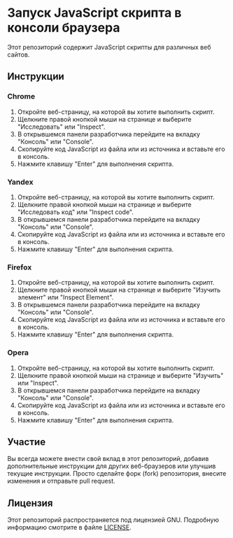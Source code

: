 # Запуск JavaScript скрипта в консоли браузера

Этот репозиторий содержит JavaScript скрипты для различных веб сайтов.

## Инструкции

### Chrome

1. Откройте веб-страницу, на которой вы хотите выполнить скрипт.
2. Щелкните правой кнопкой мыши на странице и выберите "Исследовать" или "Inspect".
3. В открывшемся панели разработчика перейдите на вкладку "Консоль" или "Console".
4. Скопируйте код JavaScript из файла или из источника и вставьте его в консоль.
5. Нажмите клавишу "Enter" для выполнения скрипта.

### Yandex

1. Откройте веб-страницу, на которой вы хотите выполнить скрипт.
2. Щелкните правой кнопкой мыши на странице и выберите "Исследовать код" или "Inspect code".
3. В открывшемся панели разработчика перейдите на вкладку "Консоль" или "Console".
4. Скопируйте код JavaScript из файла или из источника и вставьте его в консоль.
5. Нажмите клавишу "Enter" для выполнения скрипта.

### Firefox

1. Откройте веб-страницу, на которой вы хотите выполнить скрипт.
2. Щелкните правой кнопкой мыши на странице и выберите "Изучить элемент" или "Inspect Element".
3. В открывшемся панели разработчика перейдите на вкладку "Консоль" или "Console".
4. Скопируйте код JavaScript из файла или из источника и вставьте его в консоль.
5. Нажмите клавишу "Enter" для выполнения скрипта.

### Opera

1. Откройте веб-страницу, на которой вы хотите выполнить скрипт.
2. Щелкните правой кнопкой мыши на странице и выберите "Изучить" или "Inspect".
3. В открывшемся панели разработчика перейдите на вкладку "Консоль" или "Console".
4. Скопируйте код JavaScript из файла или из источника и вставьте его в консоль.
5. Нажмите клавишу "Enter" для выполнения скрипта.

## Участие

Вы всегда можете внести свой вклад в этот репозиторий, добавив дополнительные инструкции для других веб-браузеров или улучшив текущие инструкции. Просто сделайте форк (fork) репозитория, внесите изменения и отправьте pull request.

## Лицензия

Этот репозиторий распространяется под лицензией GNU. Подробную информацию смотрите в файле [LICENSE](./LICENSE).
